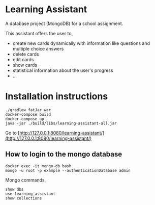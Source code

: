 # Learning Assistant
A database project (MongoDB) for a school assignment.

This assistant offers the user to, 
- create new cards dynamically with information like questions and multiple choice answers
- delete cards
- edit cards
- show cards
- statistical information about the user's progress
- ...

# Installation instructions
```
./gradlew fatJar war
docker-compose build
docker-compose up
java -jar ./build/libs/learning-assistant-all.jar
```

Go to [http://127.0.0.1:8080/learning-assistant/](http://127.0.0.1:8080/learning-assistant/)

## How to login to the mongo database
```
docker exec -it mongo-db bash
mongo -u root -p example --authenticationDatabase admin
```
Mongo commands,
```
show dbs
use learning_assistant
show collections
```
